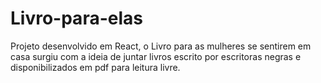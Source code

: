 # Livro-para-elas
Projeto desenvolvido em React, o Livro para as mulheres se sentirem em casa surgiu com a ideia de juntar livros escrito por escritoras negras e disponibilizados em pdf para leitura livre.
